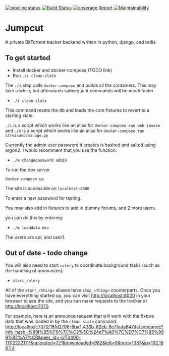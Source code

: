 [![pipeline status](https://git.ronzertnert.me/JumpCut/JumpCut/badges/develop/pipeline.svg)](https://git.ronzertnert.me/JumpCut/JumpCut/commits/develop)
[![Build Status](https://travis-ci.com/TheSaltman/JumpCut.svg?token=omojFLEmKUq3bYx2FWE8&branch=develop)](https://travis-ci.com/TheSaltman/JumpCut)
[![coverage Report](https://git.ronzertnert.me/JumpCut/JumpCut/badges/develop/coverage.svg)](https://git.ronzertnert.me/JumpCut/JumpCut/commits/develop)
[![Maintainability](https://api.codeclimate.com/v1/badges/e01280e1514e22ae0497/maintainability)](https://codeclimate.com/github/TheSaltman/JumpCut/maintainability)

# Jumpcut

A private BitTorrent tracker backend written in python, django, and redis

## To get started

- Install docker and docker-compose (TODO link)
- Run `./i clean-slate`

The `./i` step calls `docker-compose` and builds all the containers. This may take a while, but
afterwards subsequant commands will be much faster

- `./i clean-slate`

This command resets the db and loads the core fixtures to revert to a starting state.

`./i` is a script which works like an alias for `docker-compose run web invoke` and `./m` is a script which works like an alias for `docker-compose run streisand/manage.py`

Currently the admin user password it creates is hashed and salted using argon2. I would recomment that you use the function:

- `./m changepassword admin`

To run the dev server

`docker-compose up`

The site is accessible on `localhost:8000`

To enter a new password for testing. 

You may also add in fixtures to add in dummy forums, and 2 more users.

you can do this by entering:

- `./m loaddata dev`

The users are api, and user1.

## Out of date - todo change

You will also need to start `celery` to coordinate background tasks (such as the handling of
announces):

- `start_celery`

All of the `start_<thing>` aliases have `stop_<thing>` counterparts.  Once you have everything
started up, you can visit <http://localhost:8000> in your browser to see the site, and you can
make requests to the tracker at <http://localhost:7070>.

For example, here is an announce request that will work with the fixture data that was loaded in
by the `clean_slate` command: <http://localhost:7070/16fd2706-8baf-433b-82eb-8c7fada847da/announce?info_hash=%89I%85%F9%7C%C2%5C%24n7%A0%7C%D7%C7%85%999%82%A7%CB&peer_id=-UT3400-111122221111&uploaded=721&downloaded=982&left=0&port=1337&ip=192.168.1.4>
